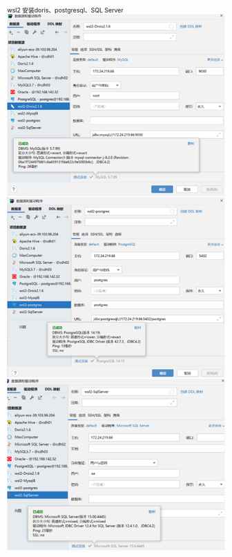 wsl2 安装doris、postgresql、SQL Server
![img.png](img.png)
![img_1.png](img_1.png)
![img_2.png](img_2.png)